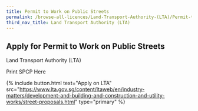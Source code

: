 ```yaml
---
title: Permit to Work on Public Streets
permalink: /browse-all-licences/Land-Transport-Authority-(LTA)/Permit-to-Work-on-Public-Streets
third_nav_title: Land Transport Authority (LTA)
---
```


## Apply for Permit to Work on Public Streets

Land Transport Authority (LTA)

Print SPCP Here

{% include button.html text="Apply on LTA" src="https://www.lta.gov.sg/content/ltaweb/en/industry-matters/development-and-building-and-construction-and-utility-works/street-proposals.html" type="primary" %}
